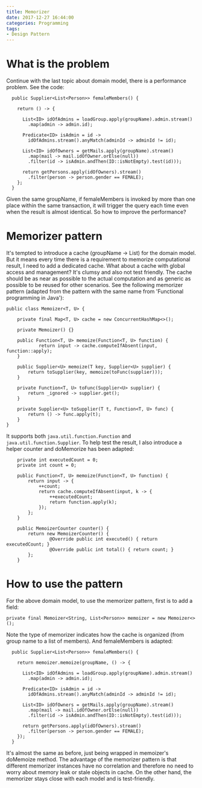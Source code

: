 ```yaml
---
title: Memorizer
date: 2017-12-27 16:44:00
categories: Programming
tags:
- Design Pattern
---
```


# What is the problem

Continue with the last topic about domain model, there is a performance problem. See the code:

```
  public Supplier<List<Person>> femaleMembers() {

    return () -> {

      List<ID> idOfAdmins = loadGroup.apply(groupName).admin.stream()
        .map(admin -> admin.id);

      Predicate<ID> isAdmin = id -> 
        idOfAdmins.stream().anyMatch(adminId -> adminId != id); 

      List<ID> idOfOwners = getMails.apply(groupName).stream()
        .map(mail -> mail.idOfOwner.orElse(null))
        .filter(id -> isAdmin.andThen(ID::isNotEmpty).test(id)));
    
      return getPersons.apply(idOfOwners).stream()
        .filter(person -> person.gender == FEMALE); 
    };
  }

```

Given the same groupName, if femaleMembers is invoked by more than one place within the same transaction, it will trigger the query each time even when the result is almost identical. So how to improve the performance?

<!-- more -->

# Memorizer pattern

It's tempted to introduce a cache (groupName -> List<Person>) for the domain model. But it means every time there is a requirement to memorize computational result, I need to add a dedicated cache. What about a cache with global access and management? It's clumsy and also not test friendly. The cache should be as near as possible to the actual computation and as generic as possible to be reused for other scenarios. See the following memorizer pattern (adapted from the pattern with the same name from 'Functional programming in Java'):
```
public class Memoizer<T, U> {

	private final Map<T, U> cache = new ConcurrentHashMap<>();

	private Memoizer() {}

	public Function<T, U> memoize(Function<T, U> function) {
			return input -> cache.computeIfAbsent(input, function::apply);
	}
    
	public Supplier<U> memoize(T key, Supplier<U> supplier) {
	  	return toSupplier(key, memoize(toFunc(supplier)));
	}
	    
	private Function<T, U> toFunc(Supplier<U> supplier) {
	   	return _ignored -> supplier.get();
	}
	    
	private Supplier<U> toSupplier(T t, Function<T, U> func) {
		return () -> func.apply(t);
	}    
}
```

It supports both `java.util.function.Function` and `java.util.function.Supplier`. To help test the result, I also introduce a helper counter and doMemorize has been adapted:
```
	private int executedCount = 0;
	private int count = 0;  

	public Function<T, U> memoize(Function<T, U> function) {
		return input -> {
			++count;
			return cache.computeIfAbsent(input, k -> {
				++executedCount;
				return function.apply(k);
			});
		};
	}

    public MemoizerCounter counter() {
	    return new MemoizerCounter() {
				@Override public int executed() { return executedCount; }
				@Override public int total() { return count; }
	    };
    } 

```

# How to use the pattern

For the above domain model, to use the memorizer pattern, first is to add a field:
```
private final Memoizer<String, List<Person>> memoizer = new Memoizer<>();
```

Note the type of memorizer indicates how the cache is organized (from group name to a list of members). And femaleMembers is adapted:

```
  public Supplier<List<Person>> femaleMembers() {

    return memoizer.memoize(groupName, () -> {

      List<ID> idOfAdmins = loadGroup.apply(groupName).admin.stream()
        .map(admin -> admin.id);

      Predicate<ID> isAdmin = id -> 
        idOfAdmins.stream().anyMatch(adminId -> adminId != id); 

      List<ID> idOfOwners = getMails.apply(groupName).stream()
        .map(mail -> mail.idOfOwner.orElse(null))
        .filter(id -> isAdmin.andThen(ID::isNotEmpty).test(id)));
    
      return getPersons.apply(idOfOwners).stream()
        .filter(person -> person.gender == FEMALE); 
    });
  }

```

It's almost the same as before, just being wrapped in memoizer's doMemoize method. The advantage of the memorizer pattern is that different memorizer instances have no correlation and therefore no need to worry about memory leak or stale objects in cache. On the other hand, the memorizer stays close with each model and is test-friendly.

